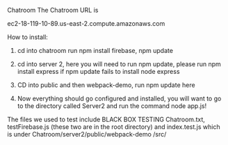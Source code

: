 Chatroom
The Chatroom URL is

ec2-18-119-10-89.us-east-2.compute.amazonaws.com

How to install:
1. cd into chatroom run npm install firebase, npm update
2.  cd into server 2, here you will need to run npm update, please run npm install express if npm update fails to install node express

3. CD into public and then webpack-demo, run npm update here
4. Now everything should go configured and installed, you will want to go to the directory called Server2 and run the command node app.js!



The files we used to test include BLACK BOX TESTING Chatroom.txt, testFirebase.js (these two are in the root directory) and index.test.js which is under Chatroom/server2/public/webpack-demo
/src/
